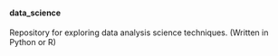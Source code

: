 #### data_science
Repository for exploring data analysis science techniques.
(Written in Python or R)
